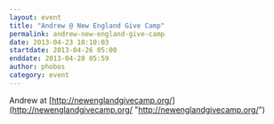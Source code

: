 ```yaml
---
layout: event
title: "Andrew @ New England Give Camp"
permalink: andrew-new-england-give-camp
date: 2013-04-23 10:10:03
startdate: 2013-04-26 05:00
enddate: 2013-04-28 05:59
author: phobos
category: event
---
```


Andrew at [http://newenglandgivecamp.org/](http://newenglandgivecamp.org/ "http://newenglandgivecamp.org/")
